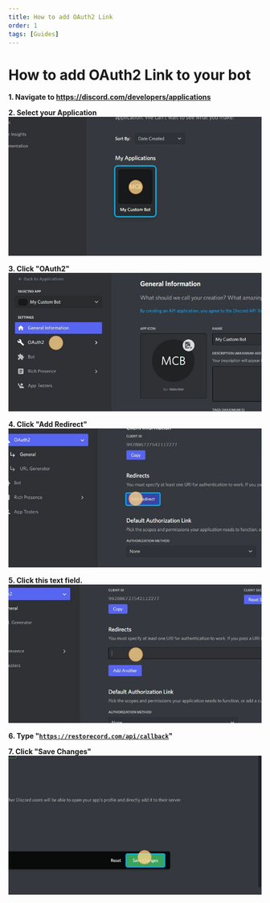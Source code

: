 ```yaml
---
title: How to add OAuth2 Link
order: 1
tags: [Guides]
---
```


# How to add OAuth2 Link to your bot

**1. Navigate to https://discord.com/developers/applications**

**2. Select your Application**
![](../static/1.png)

**3. Click "OAuth2"**
![](../static/2.png)

**4. Click "Add Redirect"**
![](../static/3.png)

**5. Click this text field.**
![](../static/4.png)

**6. Type "<code>https://restorecord.com/api/callback</code>"**

**7. Click "Save Changes"**
![](../static/5.png)
